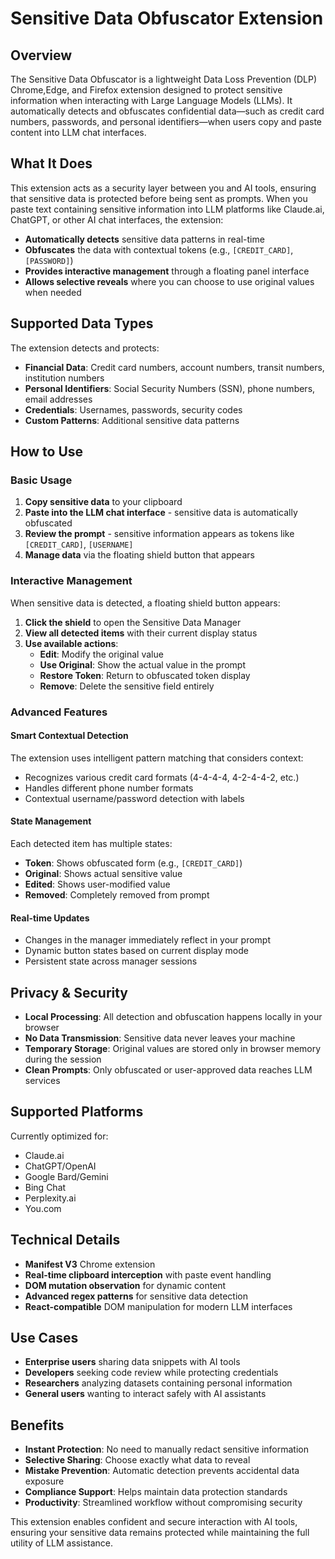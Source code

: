 # Sensitive Data Obfuscator Extension

## Overview

The Sensitive Data Obfuscator is a lightweight Data Loss Prevention (DLP) Chrome,Edge, and Firefox extension designed to protect sensitive information when interacting with Large Language Models (LLMs). It automatically detects and obfuscates confidential data—such as credit card numbers, passwords, and personal identifiers—when users copy and paste content into LLM chat interfaces.

## What It Does

This extension acts as a security layer between you and AI tools, ensuring that sensitive data is protected before being sent as prompts. When you paste text containing sensitive information into LLM platforms like Claude.ai, ChatGPT, or other AI chat interfaces, the extension:

- **Automatically detects** sensitive data patterns in real-time
- **Obfuscates** the data with contextual tokens (e.g., `[CREDIT_CARD]`, `[PASSWORD]`)
- **Provides interactive management** through a floating panel interface
- **Allows selective reveals** where you can choose to use original values when needed

## Supported Data Types

The extension detects and protects:

- **Financial Data**: Credit card numbers, account numbers, transit numbers, institution numbers
- **Personal Identifiers**: Social Security Numbers (SSN), phone numbers, email addresses
- **Credentials**: Usernames, passwords, security codes
- **Custom Patterns**: Additional sensitive data patterns

## How to Use

### Basic Usage
1. **Copy sensitive data** to your clipboard
2. **Paste into the LLM chat interface** - sensitive data is automatically obfuscated
3. **Review the prompt** - sensitive information appears as tokens like `[CREDIT_CARD]`, `[USERNAME]`
4. **Manage data** via the floating shield button that appears

### Interactive Management
When sensitive data is detected, a floating shield button appears:

1. **Click the shield** to open the Sensitive Data Manager
2. **View all detected items** with their current display status
3. **Use available actions**:
   - **Edit**: Modify the original value
   - **Use Original**: Show the actual value in the prompt
   - **Restore Token**: Return to obfuscated token display
   - **Remove**: Delete the sensitive field entirely

### Advanced Features

#### Smart Contextual Detection
The extension uses intelligent pattern matching that considers context:
- Recognizes various credit card formats (4-4-4-4, 4-2-4-4-2, etc.)
- Handles different phone number formats
- Contextual username/password detection with labels

#### State Management
Each detected item has multiple states:
- **Token**: Shows obfuscated form (e.g., `[CREDIT_CARD]`)
- **Original**: Shows actual sensitive value
- **Edited**: Shows user-modified value
- **Removed**: Completely removed from prompt

#### Real-time Updates
- Changes in the manager immediately reflect in your prompt
- Dynamic button states based on current display mode
- Persistent state across manager sessions

## Privacy & Security

- **Local Processing**: All detection and obfuscation happens locally in your browser
- **No Data Transmission**: Sensitive data never leaves your machine
- **Temporary Storage**: Original values are stored only in browser memory during the session
- **Clean Prompts**: Only obfuscated or user-approved data reaches LLM services

## Supported Platforms

Currently optimized for:
- Claude.ai
- ChatGPT/OpenAI
- Google Bard/Gemini
- Bing Chat
- Perplexity.ai
- You.com

## Technical Details

- **Manifest V3** Chrome extension
- **Real-time clipboard interception** with paste event handling
- **DOM mutation observation** for dynamic content
- **Advanced regex patterns** for sensitive data detection
- **React-compatible** DOM manipulation for modern LLM interfaces

## Use Cases

- **Enterprise users** sharing data snippets with AI tools
- **Developers** seeking code review while protecting credentials
- **Researchers** analyzing datasets containing personal information
- **General users** wanting to interact safely with AI assistants

## Benefits

- **Instant Protection**: No need to manually redact sensitive information
- **Selective Sharing**: Choose exactly what data to reveal
- **Mistake Prevention**: Automatic detection prevents accidental data exposure
- **Compliance Support**: Helps maintain data protection standards
- **Productivity**: Streamlined workflow without compromising security

This extension enables confident and secure interaction with AI tools, ensuring your sensitive data remains protected while maintaining the full utility of LLM assistance.
